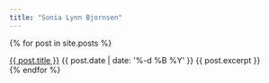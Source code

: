 ```yaml
---
title: "Sonia Lynn Bjornsen"
---
```


{% for post in site.posts %}
  <div itemscope itemtype="http://schema.org/NewsArticle">
    <a itemprop="name" href="{{ site.url }}{{ post.url }}">{{ post.title }}</a>
    <time itemprop="datePublished" datetime="{{ post.date | date: '%Y-%m-%d' }}">{{ post.date | date: '%-d %B %Y' }}</time>
    {{ post.excerpt }}
  </div>
{% endfor %}

